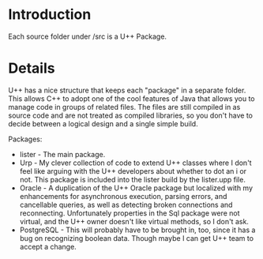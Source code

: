 # Introduction #

Each source folder under /src is a U++ Package.


# Details #

U++ has a nice structure that keeps each "package" in a separate folder.  This allows C++ to adopt one of the cool features of Java that allows you to manage code in groups of related files.  The files are still compiled in as source code and are not treated as compiled libraries, so you don't have to decide between a logical design and a single simple build.

Packages:
  * lister - The main package.
  * Urp - My clever collection of code to extend U++ classes where I don't feel like arguing with the U++ developers about whether to dot an i or not.  This package is included into the lister build by the lister.upp file.
  * Oracle - A duplication of the U++ Oracle package but localized with my enhancements for asynchronous execution, parsing errors, and cancellable queries, as well as detecting broken connections and reconnecting.  Unfortunately properties in the Sql package were not virtual, and the U++ owner doesn't like virtual methods, so I don't ask.
  * PostgreSQL - This will probably have to be brought in, too, since it has a bug on recognizing boolean data.  Though maybe I can get U++ team to accept a change.